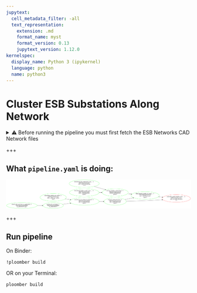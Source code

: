 ```yaml
---
jupytext:
  cell_metadata_filter: -all
  text_representation:
    extension: .md
    format_name: myst
    format_version: 0.13
    jupytext_version: 1.12.0
kernelspec:
  display_name: Python 3 (ipykernel)
  language: python
  name: python3
---
```


# Cluster ESB Substations Along Network

<details>
<summary>⚠️ Before running the pipeline you must first fetch the ESB Networks CAD Network files</summary>

- Create a new folder called `data` and drag & drop `ESBdata_20210107.zip` to a new folder within it called `raw`
</details>

+++

## What `pipeline.yaml` is doing:

![pipeline.png](pipeline.png)

+++

## Run pipeline

On Binder:
```{code-cell} bash
!ploomber build
```

OR on your Terminal:
```{code-cell} bash
ploomber build
```